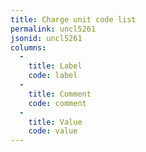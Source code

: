 ```yaml
---
title: Charge unit code list
permalink: uncl5261
jsonid: uncl5261
columns:
  - 
    title: Label
    code: label
  - 
    title: Comment
    code: comment
  - 
    title: Value
    code: value
---
```

